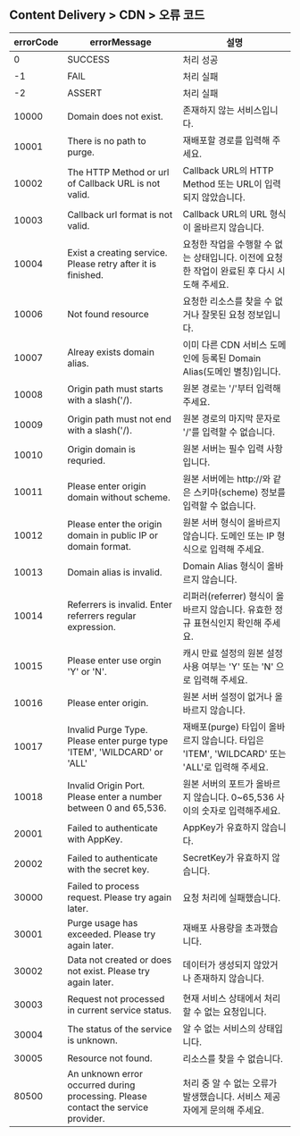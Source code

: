 ## Content Delivery > CDN > 오류 코드

| errorCode | errorMessage | 설명 |
| --- | --- | --- |
| 0 | SUCCESS | 처리 성공 |
| -1 | FAIL | 처리 실패 |
| -2 | ASSERT | 처리 실패 |
| 10000 | Domain does not exist. | 존재하지 않는 서비스입니다. |
| 10001 | There is no path to purge. | 재배포할 경로를 입력해 주세요. |
| 10002 | The HTTP Method or url of Callback URL is not valid. | Callback URL의 HTTP Method 또는 URL이 입력되지 않았습니다. |
| 10003 | Callback url format is not valid. | Callback URL의 URL 형식이 올바르지 않습니다. |
| 10004 | Exist a creating service. Please retry after it is finished. | 요청한 작업을 수행할 수 없는 상태입니다. 이전에 요청한 작업이 완료된 후 다시 시도해 주세요. |
| 10006 | Not found resource | 요청한 리소스를 찾을 수 없거나 잘못된 요청 정보입니다. |
| 10007 | Alreay exists domain alias. | 이미 다른 CDN 서비스 도메인에 등록된 Domain Alias(도메인 별칭)입니다. |
| 10008 | Origin path must starts with a slash('/). | 원본 경로는 '/'부터 입력해주세요. |
| 10009 | Origin path must not end with a slash('/). | 원본 경로의 마지막 문자로 '/'를 입력할 수 없습니다. |
| 10010 | Origin domain is requried. | 원본 서버는 필수 입력 사항입니다. |
| 10011 | Please enter origin domain without scheme. | 원본 서버에는 http://와 같은 스키마(scheme) 정보를 입력할 수 없습니다. |
| 10012 | Please enter the origin domain in public IP or domain format. | 원본 서버 형식이 올바르지 않습니다. 도메인 또는 IP 형식으로 입력해 주세요. |
| 10013 | Domain alias is invalid. | Domain Alias 형식이 올바르지 않습니다. |
| 10014 | Referrers is invalid. Enter referrers regular expression. | 리퍼러(referrer) 형식이 올바르지 않습니다. 유효한 정규 표현식인지 확인해 주세요. |
| 10015 | Please enter use orgin 'Y' or 'N'. | 캐시 만료 설정의 원본 설정 사용 여부는 'Y' 또는 'N' 으로 입력해 주세요. |
| 10016 | Please enter origin. | 원본 서버 설정이 없거나 올바르지 않습니다. |
| 10017 | Invalid Purge Type. Please enter purge type 'ITEM', 'WILDCARD' or 'ALL' | 재배포(purge) 타입이 올바르지 않습니다. 타입은 'ITEM', 'WILDCARD' 또는 'ALL'로 입력해 주세요. |
| 10018 | Invalid Origin Port. Please enter a number between 0 and 65,536. | 원본 서버의 포트가 올바르지 않습니다. 0~65,536 사이의 숫자로 입력해주세요. |
| 20001 | Failed to authenticate with AppKey. | AppKey가 유효하지 않습니다. |
| 20002 | Failed to authenticate with the secret key. | SecretKey가 유효하지 않습니다. |
| 30000 | Failed to process request. Please try again later. | 요청 처리에 실패했습니다. |
| 30001 | Purge usage has exceeded. Please try again later. | 재배포 사용량을 초과했습니다. |
| 30002 | Data not created or does not exist. Please try again later. | 데이터가 생성되지 않았거나 존재하지 않습니다. |
| 30003 | Request not processed in current service status. | 현재 서비스 상태에서 처리할 수 없는 요청입니다. |
| 30004 | The status of the service is unknown. | 알 수 없는 서비스의 상태입니다. |
| 30005 | Resource not found. | 리소스를 찾을 수 없습니다. |
| 80500 | An unknown error occurred during processing. Please contact the service provider. | 처리 중 알 수 없는 오류가 발생했습니다. 서비스 제공자에게 문의해 주세요. |